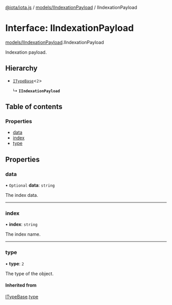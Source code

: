 [@iota/iota.js](../README.md) / [models/IIndexationPayload](../modules/models_IIndexationPayload.md) / IIndexationPayload

# Interface: IIndexationPayload

[models/IIndexationPayload](../modules/models_IIndexationPayload.md).IIndexationPayload

Indexation payload.

## Hierarchy

- [`ITypeBase`](models_ITypeBase.ITypeBase.md)<``2``\>

  ↳ **`IIndexationPayload`**

## Table of contents

### Properties

- [data](models_IIndexationPayload.IIndexationPayload.md#data)
- [index](models_IIndexationPayload.IIndexationPayload.md#index)
- [type](models_IIndexationPayload.IIndexationPayload.md#type)

## Properties

### data

• `Optional` **data**: `string`

The index data.

___

### index

• **index**: `string`

The index name.

___

### type

• **type**: ``2``

The type of the object.

#### Inherited from

[ITypeBase](models_ITypeBase.ITypeBase.md).[type](models_ITypeBase.ITypeBase.md#type)
